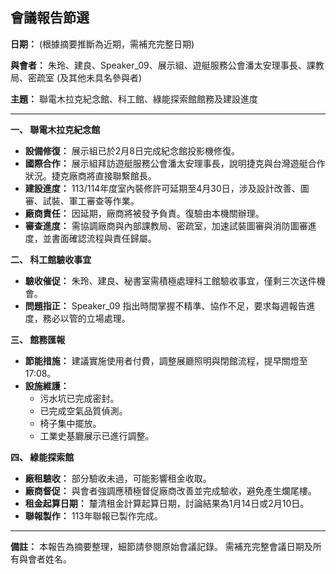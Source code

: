 ## 會議報告節選

**日期：** (根據摘要推斷為近期，需補充完整日期)

**與會者：** 朱玲、建良、Speaker_09、展示組、遊艇服務公會潘太安理事長、課教局、密疏室 (及其他未具名參與者)

**主題：** 聯電木拉克紀念館、科工館、綠能探索館館務及建設進度

---

**一、 聯電木拉克紀念館**

*   **設備修復：** 展示組已於2月8日完成紀念館投影機修復。
*   **國際合作：** 展示組拜訪遊艇服務公會潘太安理事長，說明捷克與台灣遊艇合作狀況。捷克廠商將直接聯繫館長。
*   **建設進度：** 113/114年度室內裝修許可延期至4月30日，涉及設計改善、圖審、試裝、軍工審查等作業。
*   **廠商責任：** 因延期，廠商將被發予負責。復驗由本機關辦理。
*   **審查進度：** 需協調廠商與內部課教局、密疏室，加速試裝圖審與消防圖審進度，並書面確認流程與責任歸屬。

**二、 科工館驗收事宜**

*   **驗收催促：** 朱玲、建良、秘書室需積極處理科工館驗收事宜，僅剩三次送件機會。
*   **問題指正：** Speaker_09 指出時間掌握不精準、協作不足，要求每週報告進度，務必以管的立場處理。

**三、 館務匯報**

*   **節能措施：** 建議實施使用者付費，調整展廳照明與閉館流程，提早關燈至17:08。
*   **設施維護：**
    *   污水坑已完成密封。
    *   已完成空氣品質偵測。
    *   椅子集中擺放。
    *   工業史基廳展示已進行調整。

**四、 綠能探索館**

*   **廠租驗收：** 部分驗收未過，可能影響租金收取。
*   **廠商督促：** 與會者強調應積極督促廠商改善並完成驗收，避免產生爛尾樓。
*   **租金起算日期：** 釐清租金計算起算日期，討論結果為1月14日或2月10日。
*   **聯報製作：** 113年聯報已製作完成。

---

**備註：**  本報告為摘要整理，細節請參閱原始會議記錄。 需補充完整會議日期及所有與會者姓名。